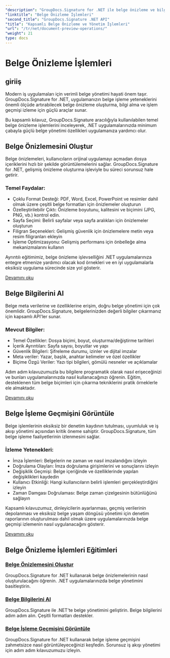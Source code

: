 ```yaml
---
"description": "GroupDocs.Signature for .NET ile belge önizleme ve bilgi alma konusunda uzmanlaşın. Uygulamalarınızda önizleme oluşturmayı, meta verileri çıkarmayı ve belge geçmişini izlemeyi öğrenin."
"linktitle": "Belge Önizleme İşlemleri"
"second_title": "GroupDocs.Signature .NET API"
"title": "Kapsamlı Belge Önizleme ve Yönetim İşlemleri"
"url": "/tr/net/document-preview-operations/"
"weight": 21
type: docs
---
```

# Belge Önizleme İşlemleri

## giriiş

Modern iş uygulamaları için verimli belge yönetimi hayati önem taşır. GroupDocs.Signature for .NET, uygulamanızın belge işleme yeteneklerini önemli ölçüde artırabilecek belge önizleme oluşturma, bilgi alma ve işlem geçmişi izleme için güçlü araçlar sunar.

Bu kapsamlı kılavuz, GroupDocs.Signature aracılığıyla kullanılabilen temel belge önizleme işlemlerini inceleyerek, .NET uygulamalarınızda minimum çabayla güçlü belge yönetimi özellikleri uygulamanıza yardımcı olur.

## Belge Önizlemesini Oluştur

Belge önizlemeleri, kullanıcıların orijinal uygulamayı açmadan dosya içeriklerini hızlı bir şekilde görüntülemelerini sağlar. GroupDocs.Signature for .NET, gelişmiş önizleme oluşturma işleviyle bu süreci sorunsuz hale getirir.

### Temel Faydalar:
- Çoklu Format Desteği: PDF, Word, Excel, PowerPoint ve resimler dahil olmak üzere çeşitli belge formatları için önizlemeler oluşturun
- Özelleştirilebilir Çıktı: Önizleme boyutunu, kalitesini ve biçimini (JPG, PNG, vb.) kontrol edin.
- Sayfa Seçimi: Belirli sayfalar veya sayfa aralıkları için önizlemeler oluşturun
- Filigran Seçenekleri: Gelişmiş güvenlik için önizlemelere metin veya resim filigranları ekleyin
- İşleme Optimizasyonu: Gelişmiş performans için önbelleğe alma mekanizmalarını kullanın

Ayrıntılı eğitimimiz, belge önizleme işlevselliğini .NET uygulamalarınıza entegre etmenize yardımcı olacak kod örnekleri ve en iyi uygulamalarla eksiksiz uygulama sürecinde size yol gösterir.

[Devamını oku](./generate-document-preview/)

## Belge Bilgilerini Al

Belge meta verilerine ve özelliklerine erişim, doğru belge yönetimi için çok önemlidir. GroupDocs.Signature, belgelerinizden değerli bilgiler çıkarmanız için kapsamlı API'ler sunar.

### Mevcut Bilgiler:
- Temel Özellikler: Dosya biçimi, boyut, oluşturma/değiştirme tarihleri
- İçerik Ayrıntıları: Sayfa sayısı, boyutlar ve yapı
- Güvenlik Bilgileri: Şifreleme durumu, izinler ve dijital imzalar
- Meta veriler: Yazar, başlık, anahtar kelimeler ve özel özellikler
- Biçime Özgü Veriler: Yazı tipi bilgileri, gömülü nesneler ve açıklamalar

Adım adım kılavuzumuzla bu bilgilere programatik olarak nasıl erişeceğinizi ve bunları uygulamalarınızda nasıl kullanacağınızı öğrenin. Eğitim, desteklenen tüm belge biçimleri için çıkarma tekniklerini pratik örneklerle ele almaktadır.

[Devamını oku](./retrieve-document-information/)

## Belge İşleme Geçmişini Görüntüle

Belge işlemlerinin eksiksiz bir denetim kaydının tutulması, uyumluluk ve iş akışı yönetimi açısından kritik öneme sahiptir. GroupDocs.Signature, tüm belge işleme faaliyetlerinin izlenmesini sağlar.

### İzleme Yetenekleri:
- İmza İşlemleri: Belgelerin ne zaman ve nasıl imzalandığını izleyin
- Doğrulama Olayları: İmza doğrulama girişimlerini ve sonuçlarını izleyin
- Değişiklik Geçmişi: Belge içeriğinde ve özelliklerinde yapılan değişiklikleri kaydedin
- Kullanıcı Etkinliği: Hangi kullanıcıların belirli işlemleri gerçekleştirdiğini izleyin
- Zaman Damgası Doğrulaması: Belge zaman çizelgesinin bütünlüğünü sağlayın

Kapsamlı kılavuzumuz, dinleyicilerin ayarlanması, geçmiş verilerinin depolanması ve eksiksiz belge yaşam döngüsü yönetimi için denetim raporlarının oluşturulması dahil olmak üzere uygulamalarınızda belge geçmişi izlemenin nasıl uygulanacağını gösterir.

[Devamını oku](./view-document-processing-history/)

## Belge Önizleme İşlemleri Eğitimleri

### [Belge Önizlemesini Oluştur](./generate-document-preview/)
GroupDocs.Signature for .NET kullanarak belge önizlemelerinin nasıl oluşturulacağını öğrenin. .NET uygulamalarınızda belge yönetimini basitleştirin.

### [Belge Bilgilerini Al](./retrieve-document-information/)
GroupDocs.Signature ile .NET'te belge yönetimini geliştirin. Belge bilgilerini adım adım alın. Çeşitli formatları destekler.

### [Belge İşleme Geçmişini Görüntüle](./view-document-processing-history/)
GroupDocs.Signature for .NET kullanarak belge işleme geçmişini zahmetsizce nasıl görüntüleyeceğinizi keşfedin. Sorunsuz iş akışı yönetimi için adım adım kılavuzumuzu izleyin.
